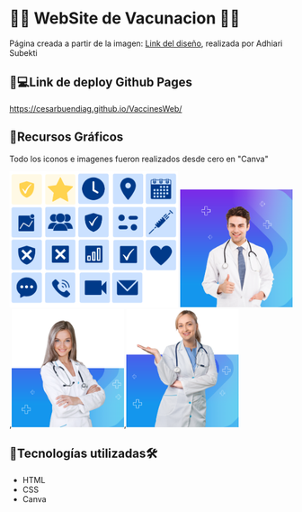# 💉💉 WebSite de Vacunacion 💉💉

Página creada a partir de la imagen: [Link del diseño](/assets/Landing.png), realizada por Adhiari Subekti

## 💉💻Link de deploy Github Pages
https://cesarbuendiag.github.io/VaccinesWeb/

##  💉Recursos Gráficos

Todo los iconos e imagenes fueron realizados desde cero en "Canva"

<img src="assets/Logos.png" alt="logos" width="300px">
<img src="assets/fimg4.png" alt="logos" width="200px">,<img src="assets/nur.png" alt="logos" width="200px">,<img src="assets/Tdoc.png" alt="logos" width="200px">


## 💉Tecnologías utilizadas🛠️ 
- HTML 
- CSS
- Canva




